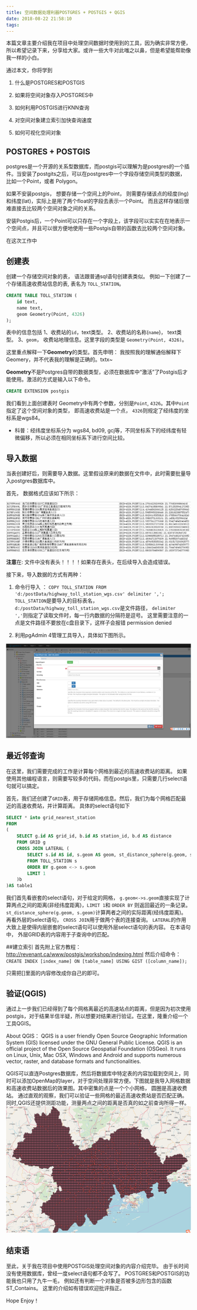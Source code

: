 ```yaml
---
title: 空间数据处理利器POSTGRES + POSTGIS + QGIS
date: 2018-08-22 21:58:10
tags:
---
```



本篇文章主要介绍我在项目中处理空间数据时使用到的工具，因为确实非常方便，所以希望记录下来，分享给大家。或许一些大牛对此嗤之以鼻，但是希望能帮助像我一样的小白。

通过本文，你将学到


1. 什么是POSTGRES和POSTGIS


2. 如果将空间对象存入POSTGRES中


3. 如何利用POSTGIS进行KNN查询



4. 对空间对象建立索引加快查询速度


5. 如何可视化空间对象

## POSTGRES + POSTGIS

postgres是一个开源的关系型数据库，而postgis可以理解为是postgres的一个插件。当安装了postgits之后，可以在postgres中一个字段存储空间类型的数据， 比如一个Point，或者 Polygon。

如果不安装postgis， 想要存储一个空间上的Point， 则需要存储该点的经度(lng)和纬度(lat)，实际上是用了两个float的字段去表示一个Point。 而且这样存储后很难直接去比较两个空间对象之间的关系。

安装Postgis后，一个Point可以只存在一个字段上，该字段可以实实在在地表示一个空间点，并且可以很方便地使用一些Postgis自带的函数去比较两个空间对象。

在这次工作中

## 创建表

创建一个存储空间对象的表， 语法跟普通sql语句创建表类似。 例如一下创建了一个存储高速收费站信息的表, 表名为 `TOLL_STATION`。

```sql
CREATE TABLE TOLL_STATION (
    id text,
    name text,
    geom Geometry(Point, 4326)
);
```
表中的信息包括 1、收费站的`id`，text类型。 2、收费站的名称(`name`)， text类型。 3、`geom`， 收费站地理信息。这里字段的类型是 `Geometry(Point, 4326)`。

这里重点解释一下**Geometry**的类型。首先申明： 我按照我的理解通俗解释下Geomery，并不代表我的理解是正确的。txtx~

**Geometry**不是Postgres自带的数据类型，必须在数据库中“激活”了Postgis后才能使用。激活的方式是输入以下命令。

```sql
CREATE EXTENSION postgis
```

我们看到上面创建表时 Geometry中有两个参数，分别是`Point`, `4326`。其中`Point`指定了这个空间对象的类型， 即高速收费站是一个点， `4326`则规定了经纬度的坐标系是wgs84。

* 科普：经纬度坐标系分为 wgs84, bd09, gcj等，不同坐标系下的经纬度有轻微偏移，所以必须在相同坐标系下进行空间比较。

## 导入数据
当表创建好后，则需要导入数据。这里假设原来的数据在文件中，此时需要批量导入postgres数据库中。

首先， 数据格式应该如下所示：

![数据格式](postgis/format.png)

**注意**在: 文件中没有表头！！！！如果存在表头，在后续导入会造成错误。

接下来，导入数据的方式有两种：

1. 命令行导入 ： `COPY TOLL_STATION FROM 'd:/postData/highway_toll_station_wgs.csv' delimiter ',';` `TOLL_STATION`是要导入的目标表名， `d:/postData/highway_toll_station_wgs.csv`是文件路径， `delimiter ','`则指定了读取文件时，每一行内数据的分隔符是逗号。
这里需要注意的一点是文件路径不要放在c盘目录下，这样子会报错 permission denied


2. 利用pgAdmin 4管理工具导入，具体如下图所示。

![pgAdmin导入数据](postgis/pgAdmin.png)


## 最近邻查询

在这里，我们需要完成的工作是计算每个网格到最近的高速收费站的距离。 如果使用其他编程语言，则需要写较多的代码，而在postgis里，只需要几行select语句就可以搞定。

首先，我们还创建了`GRID`表，用于存储网格信息。然后，我们为每个网格匹配最近的高速收费站，并计算距离。 具体的select语句如下

```sql
SELECT * into grid_nearest_station
FROM
(
    SELECT g.id AS grid_id, b.id AS station_id, b.d AS distance
    FROM GRID g
    CROSS JOIN LATERAL (
        SELECT s.id AS id, s.geom AS geom, st_distance_sphere(g.geom, s.geom) AS d
        FROM TOLL_STATION s
        ORDER BY g.geom <-> s.geom
        LIMIT 1
    )b
)AS table1
```

我们首先看嵌套的select语句，对于给定的网格， `g.geom<->s.geom`直接实现了计算两点之间的距离(非经纬度距离)，`LIMIT 1`和 `ORDER BY` 则返回最近的一条记录。  `st_distance_sphere(g.geom, s.geom)`计算两者之间的实际距离(经纬度距离)。
再看外层的select语句， `CROSS JOIN`用于做两个表的连接查询。 `LATERAL`的作用大致上是使得内层嵌套的select语句可以使用外层select语句的表内容。 在本语句中， 外层GRID表的内容用于子查询中的匹配。

##建立索引
首先附上官方教程：http://revenant.ca/www/postgis/workshop/indexing.html
然后介绍命令： `CREATE INDEX [index_name] ON [table_name] USING GIST ([column_name]);`

只需把[]里面的内容修改成你自己的即可。

## 验证(QGIS)
通过上一步我们已经得到了每个网格离最近的高速站点的距离，但是因为初次使用postgis，对于结果半信半疑，所以想要对结果进行验证。在这里，隆重介绍一个工具QGIS。

About QGIS： QGIS is a user friendly Open Source Geographic Information System (GIS) licensed under the GNU General Public License. QGIS is an official project of the Open Source Geospatial Foundation (OSGeo). It runs on Linux, Unix, Mac OSX, Windows and Android and supports numerous vector, raster, and database formats and functionalities.

QGIS可以直连Postgres数据库，然后将数据库中特定表的内容加载到空间上，同时可以添加OpenMap的layer，对于空间处理非常方便。下图就是我导入网格数据和高速收费站数据后的效果图。其中密集的点是一个个小网格， 圆圈是高速收费站。 通过直观的观察，我们可以验证一些网格的最近高速收费站是否匹配正确。 同时,QGIS还提供测距功能，测量两点之间的距离是否真的如之前查询所得一样。
![QGIS截图](postgis/qgis.png)

## 结束语
至此，关于我在项目中使用POSTGIS处理空间对象的内容介绍完毕。 由于长时间没有使用数据库，曾经一度select语句都不会写了。 POSTGRES和POSTGIS的功能我也只用了九牛一毛， 例如还有判断一个对象是否被多边形包含的函数 ST_Contains。
这里的介绍如有错误欢迎批评指正。

Hope Enjoy！